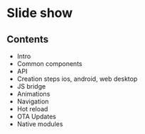 # Slide show

## Contents

- Intro
- Common components
- API
- Creation steps ios, android, web desktop
- JS bridge
- Animations
- Navigation
- Hot reload
- OTA Updates
- Native modules

